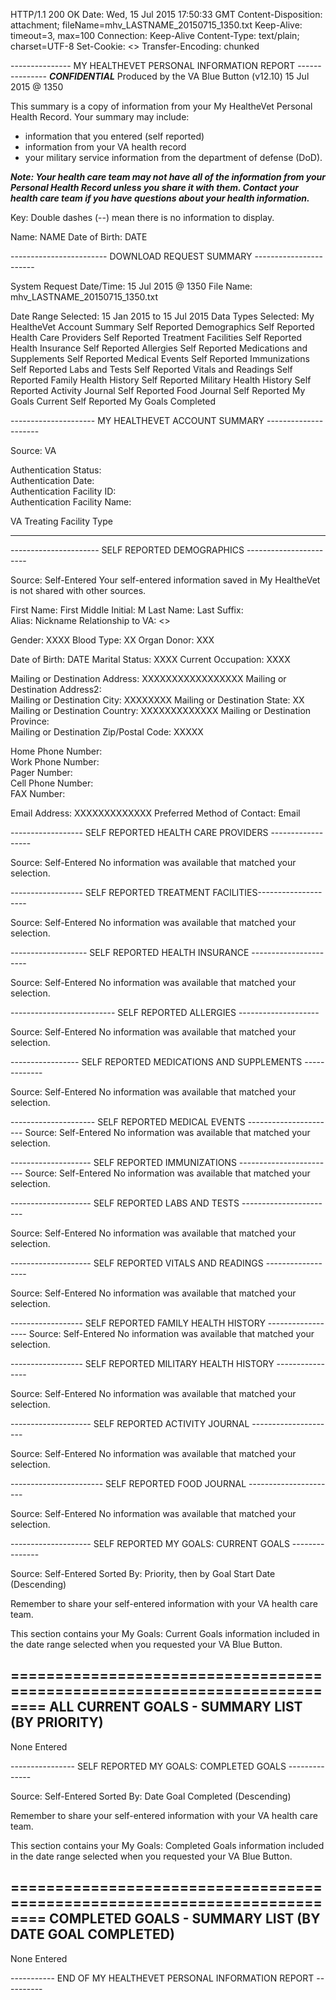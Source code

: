 HTTP/1.1 200 OK
Date: Wed, 15 Jul 2015 17:50:33 GMT
Content-Disposition: attachment; fileName=mhv_LASTNAME_20150715_1350.txt
Keep-Alive: timeout=3, max=100
Connection: Keep-Alive
Content-Type: text/plain; charset=UTF-8
Set-Cookie: <<REMOVED>>
Transfer-Encoding: chunked

--------------- MY HEALTHEVET PERSONAL INFORMATION REPORT ---------------
                    *************CONFIDENTIAL*************
                    Produced by the VA Blue Button (v12.10)
                               15 Jul 2015 @ 1350

This summary is a copy of information from your My HealtheVet Personal
Health Record. Your summary may include:
- information that you entered (self reported)
- information from your VA health record
- your military service information from the department of defense (DoD).

***Note: Your health care team may not have all of the information from
your Personal Health Record unless you share it with them. Contact your
health care team if you have questions about your health information.***

Key:  Double dashes (--) mean there is no information to display.


Name: NAME           Date of Birth: DATE

------------------------ DOWNLOAD REQUEST SUMMARY -----------------------

System Request Date/Time:  15 Jul 2015 @ 1350
File Name:                 mhv_LASTNAME_20150715_1350.txt

Date Range Selected:       15 Jan 2015 to 15 Jul 2015
Data Types Selected:
  My HealtheVet Account Summary
  Self Reported Demographics
  Self Reported Health Care Providers
  Self Reported Treatment Facilities
  Self Reported Health Insurance
  Self Reported Allergies
  Self Reported Medications and Supplements
  Self Reported Medical Events
  Self Reported Immunizations
  Self Reported Labs and Tests
  Self Reported Vitals and Readings
  Self Reported Family Health History
  Self Reported Military Health History
  Self Reported Activity Journal
  Self Reported Food Journal
  Self Reported My Goals Current
  Self Reported My Goals Completed 

--------------------- MY HEALTHEVET ACCOUNT SUMMARY ---------------------

Source: VA

Authentication Status:         
Authentication Date:           
Authentication Facility ID:    
Authentication Facility Name:  

   VA Treating Facility                     Type
   --------------------                     ------  

---------------------- SELF REPORTED DEMOGRAPHICS -----------------------

Source:  Self-Entered
Your self-entered information saved in My HealtheVet is not shared with 
other sources. 

First Name:          First
Middle Initial:      M
Last Name:           Last
Suffix:              
Alias:               Nickname
Relationship to VA:  <<REMOVED>>

Gender:  XXXX        Blood Type:  XX     Organ Donor: XXX

Date of Birth:       DATE
Marital Status:      XXXX
Current Occupation:  XXXX

Mailing or Destination Address:          XXXXXXXXXXXXXXXXX
Mailing or Destination Address2:         
Mailing or Destination City:             XXXXXXXX
Mailing or Destination State:            XX
Mailing or Destination Country:          XXXXXXXXXXXXX
Mailing or Destination Province:         
Mailing or Destination Zip/Postal Code:  XXXXX

Home Phone Number:  
Work Phone Number:  
Pager Number:       
Cell Phone Number:  
FAX Number:         

Email Address:                XXXXXXXXXXXXX
Preferred Method of Contact:  Email

------------------ SELF REPORTED HEALTH CARE PROVIDERS ------------------

Source: Self-Entered
No information was available that matched your selection.

------------------ SELF REPORTED TREATMENT FACILITIES--------------------

Source: Self-Entered
No information was available that matched your selection.

------------------- SELF REPORTED HEALTH INSURANCE ----------------------

Source: Self-Entered
No information was available that matched your selection.

-------------------------- SELF REPORTED ALLERGIES --------------------

Source: Self-Entered
No information was available that matched your selection.

----------------- SELF REPORTED MEDICATIONS AND SUPPLEMENTS -------------

Source: Self-Entered
No information was available that matched your selection.

--------------------- SELF REPORTED MEDICAL EVENTS ----------------------
Source: Self-Entered
No information was available that matched your selection.

-------------------- SELF REPORTED IMMUNIZATIONS ------------------------
Source: Self-Entered
No information was available that matched your selection.

-------------------- SELF REPORTED LABS AND TESTS -----------------------

Source: Self-Entered
No information was available that matched your selection.

-------------------- SELF REPORTED VITALS AND READINGS ------------------

Source: Self-Entered
No information was available that matched your selection.

------------------ SELF REPORTED FAMILY HEALTH HISTORY ------------------
Source: Self-Entered
No information was available that matched your selection.

------------------ SELF REPORTED MILITARY HEALTH HISTORY ----------------

Source: Self-Entered
No information was available that matched your selection.

-------------------- SELF REPORTED ACTIVITY JOURNAL ---------------------

Source: Self-Entered
No information was available that matched your selection.

----------------------- SELF REPORTED FOOD JOURNAL ----------------------

Source: Self-Entered
No information was available that matched your selection.

-------------------- SELF REPORTED MY GOALS: CURRENT GOALS ---------------

Source:               Self-Entered
Sorted By:            Priority, then by Goal Start Date (Descending)

Remember to share your self-entered information with your VA health care 
team. 

This section contains your My Goals: Current Goals information included in 
the date range selected when you requested your VA Blue Button. 

==========================================================================
ALL CURRENT GOALS - SUMMARY LIST (BY PRIORITY)
--------------------------------------------------------------------------

None Entered



---------------- SELF REPORTED MY GOALS: COMPLETED GOALS --------------

Source:               Self-Entered
Sorted By:            Date Goal Completed (Descending)

Remember to share your self-entered information with your VA health care 
team. 

This section contains your My Goals: Completed Goals information included 
in the date range selected when you requested your VA Blue Button. 

==========================================================================
COMPLETED GOALS - SUMMARY LIST (BY DATE GOAL COMPLETED)
--------------------------------------------------------------------------

None Entered

----------- END OF MY HEALTHEVET PERSONAL INFORMATION REPORT ----------